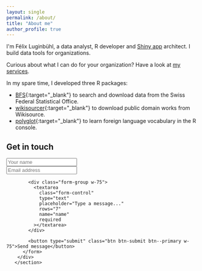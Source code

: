 ```yaml
---
layout: single
permalink: /about/
title: "About me"
author_profile: true
---
```


I'm Félix Luginbühl, a data analyst, R developer and [Shiny app](https://shiny.rstudio.com/) architect. I build data tools for organizations.

Curious about what I can do for your organization? Have a look at [my services](https://felixluginbuhl.com).

In my spare time, I developed three R packages:

- [BFS](https://felixluginbuhl.com/BFS){:target="_blank"} to search and download data from the Swiss Federal Statistical Office.
- [wikisourcer](https://felixluginbuhl.com/wikisourcer){:target="_blank"} to download public domain works from Wikisource.
- [polyglot](https://felixluginbuhl.com/polyglot){:target="_blank"} to learn foreign language vocabulary in the R console.

## Get in touch

 <section class="resume-section bg-white text-center" id="contact"> 
        <div>
          <form
            class="contact-form d-flex flex-column align-items-center"
            action="https://formspree.io/felix.luginbuhl@protonmail.ch"
            method="POST"
          >
            <div class="form-group w-75">
              <input
                type="name"
                class="form-control"
                placeholder="Your name"
                name="name"
                required
              />
            </div>
            <div class="form-group w-75">
              <input
                type="email"
                class="form-control"
                placeholder="Email address"
                name="name"
                required
              />
            </div>

            <div class="form-group w-75">
              <textarea
                class="form-control"
                type="text"
                placeholder="Type a message..."
                rows="7"
                name="name"
                required
              ></textarea>
            </div>

            <button type="submit" class="btn btn-submit btn--primary w-75">Send message</button>
          </form> 
        </div>
       </section> 
       
